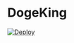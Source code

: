 # DogeKing
[![Deploy](https://github.com/dogekingbsc/static-web/actions/workflows/deploy.yaml/badge.svg)](https://github.com/dogekingbsc/static-web/actions/workflows/deploy.yaml)

